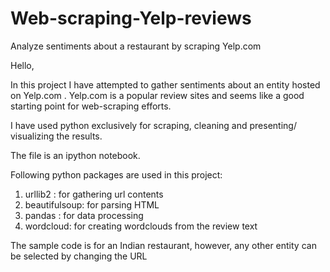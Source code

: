 # Web-scraping-Yelp-reviews
Analyze sentiments about a restaurant by scraping Yelp.com


Hello,

In this project I have attempted to gather sentiments about an entity hosted on Yelp.com . Yelp.com is a popular review sites and seems like a good starting point for web-scraping efforts.

I have used python exclusively for scraping, cleaning and presenting/ visualizing the results.

The file is an ipython notebook.

Following python packages are used in this project:

1. urllib2 : for gathering url contents
2. beautifulsoup: for parsing HTML
3. pandas : for data processing
4. wordcloud: for creating wordclouds from the review text


The sample code is for an Indian restaurant, however, any other entity can be selected by changing the URL

